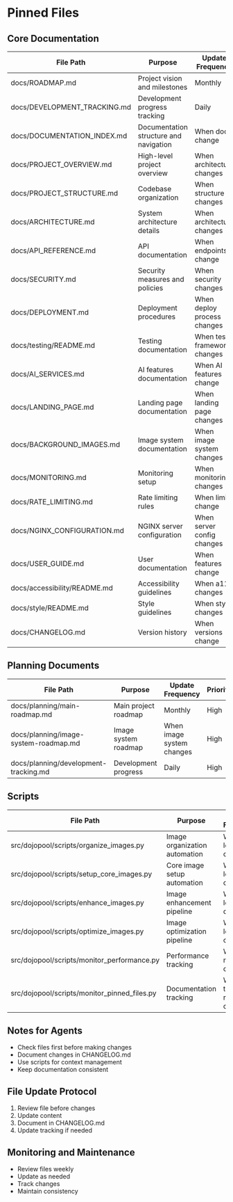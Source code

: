 # Pinned Files

## Core Documentation
| File Path | Purpose | Update Frequency | Priority |
|-----------|---------|-----------------|-----------|
| docs/ROADMAP.md | Project vision and milestones | Monthly | High |
| docs/DEVELOPMENT_TRACKING.md | Development progress tracking | Daily | High |
| docs/DOCUMENTATION_INDEX.md | Documentation structure and navigation | When docs change | High |
| docs/PROJECT_OVERVIEW.md | High-level project overview | When architecture changes | High |
| docs/PROJECT_STRUCTURE.md | Codebase organization | When structure changes | High |
| docs/ARCHITECTURE.md | System architecture details | When architecture changes | High |
| docs/API_REFERENCE.md | API documentation | When endpoints change | High |
| docs/SECURITY.md | Security measures and policies | When security changes | High |
| docs/DEPLOYMENT.md | Deployment procedures | When deploy process changes | High |
| docs/testing/README.md | Testing documentation | When test framework changes | High |
| docs/AI_SERVICES.md | AI features documentation | When AI features change | High |
| docs/LANDING_PAGE.md | Landing page documentation | When landing page changes | High |
| docs/BACKGROUND_IMAGES.md | Image system documentation | When image system changes | High |
| docs/MONITORING.md | Monitoring setup | When monitoring changes | High |
| docs/RATE_LIMITING.md | Rate limiting rules | When limits change | High |
| docs/NGINX_CONFIGURATION.md | NGINX server configuration | When server config changes | High |
| docs/USER_GUIDE.md | User documentation | When features change | High |
| docs/accessibility/README.md | Accessibility guidelines | When a11y changes | High |
| docs/style/README.md | Style guidelines | When style changes | Medium |
| docs/CHANGELOG.md | Version history | When versions change | High |

## Planning Documents
| File Path | Purpose | Update Frequency | Priority |
|-----------|---------|-----------------|-----------|
| docs/planning/main-roadmap.md | Main project roadmap | Monthly | High |
| docs/planning/image-system-roadmap.md | Image system roadmap | When image system changes | High |
| docs/planning/development-tracking.md | Development progress | Daily | High |

## Scripts
| File Path | Purpose | Update Frequency | Priority |
|-----------|---------|-----------------|-----------|
| src/dojopool/scripts/organize_images.py | Image organization automation | When logic changes | High |
| src/dojopool/scripts/setup_core_images.py | Core image setup automation | When logic changes | High |
| src/dojopool/scripts/enhance_images.py | Image enhancement pipeline | When logic changes | High |
| src/dojopool/scripts/optimize_images.py | Image optimization pipeline | When logic changes | High |
| src/dojopool/scripts/monitor_performance.py | Performance tracking | When metrics change | High |
| src/dojopool/scripts/monitor_pinned_files.py | Documentation tracking | When tracking rules change | High |

## Notes for Agents
- Check files first before making changes
- Document changes in CHANGELOG.md
- Use scripts for context management
- Keep documentation consistent

## File Update Protocol
1. Review file before changes
2. Update content
3. Document in CHANGELOG.md
4. Update tracking if needed

## Monitoring and Maintenance
- Review files weekly
- Update as needed
- Track changes
- Maintain consistency 